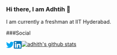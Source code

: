 [1.1]: http://i.imgur.com/tXSoThF.png (twitter icon with padding)
[2.1]: http://i.imgur.com/P3YfQoD.png (facebook icon with padding)
[3.1]: http://i.imgur.com/yCsTjba.png (google plus icon with padding)
[4.1]: http://i.imgur.com/YckIOms.png (tumblr icon with padding)
[5.1]: http://i.imgur.com/1AGmwO3.png (dribbble icon with padding)
[6.1]: http://i.imgur.com/0o48UoR.png (github icon with padding)
[7.1]: https://i.imgur.com/WBJ2GR9.png (codeforces icon with)


[1]: http://www.twitter.com/adhith__t
[4]: http://adhitht.tumblr.com
[6]: http://www.github.com/adhitht
[7]: https://codeforces.com/profile/adhitht
### Hi there, I am Adhtih 👋

I am currently a freshman at IIT Hyderabad.

###Social

<a href="https://www.twitter.com/adhith__t/"><img align="left" src="https://github.com/adhitht/adhitht/blob/main/icons/twitter.png?raw=true" width="21px"></a>
<a href="https://www.linkedin.com/in/adhitht/"><img align="left" src="https://github.com/adhitht/adhitht/blob/main/icons/linkedin.png?raw=true" width="21px"></a>




[![adhith's github stats](https://github-readme-stats.vercel.app/api?username=adhitht&count_private=true&show_icons=true&theme=radical&hide_rank=false)](https://github.com/anuraghazra/github-readme-stats)



<!--
**adhitht/adhitht** is a ✨ _special_ ✨ repository because its `README.md` (this file) appears on your GitHub profile.

Here are some ideas to get you started:

- 🔭 I’m currently working on ...
- 🌱 I’m currently learning ...
- 👯 I’m looking to collaborate on ...
- 🤔 I’m looking for help with ...
- 💬 Ask me about ...
- 📫 How to reach me: ...
- 😄 Pronouns: ...
- ⚡ Fun fact: ...
-->
